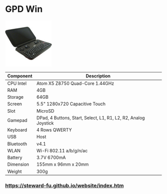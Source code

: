 # GPD Win
![Alt text](imgs/main.jpg)
  
|Component|Description                                                    |
|---------|---------------------------------------------------------------|
|CPU Intel|Atom X5 Z8750 Quad-Core 1.44GHz                                |
|RAM      |4GB                                                            |
|Storage  |64GB                                                           |
|Screen   |5.5" 1280x720 Capacitive Touch                                 |
|Slot     |MicroSD                                                        |
|Gamepad  |DPad, 4 Buttons, Start, Select, L1, R1, L2, R2, Analog Joystick|
|Keyboard |4 Rows QWERTY                                                  |
|USB      |Host                                                           |
|Bluetooth|v4.1                                                           |
|WLAN     |Wi-Fi 802.11 a/b/g/n/ac                                        |
|Battery  |3.7V 6700mA                                                    |
|Dimension|155mm x 96mm x 20mm                                            |
|Weight   |300g                                                           |

### https://steward-fu.github.io/website/index.htm
